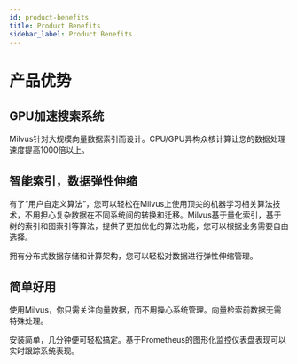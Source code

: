 ```yaml
---
id: product-benefits
title: Product Benefits
sidebar_label: Product Benefits
---
```


# 产品优势


## GPU加速搜索系统

Milvus针对大规模向量数据索引而设计。CPU/GPU异构众核计算让您的数据处理速度提高1000倍以上。


## 智能索引，数据弹性伸缩

有了“用户自定义算法”，您可以轻松在Milvus上使用顶尖的机器学习相关算法技术，不用担心复杂数据在不同系统间的转换和迁移。Milvus基于量化索引，基于树的索引和图索引等算法，提供了更加优化的算法功能，您可以根据业务需要自由选择。

拥有分布式数据存储和计算架构，您可以轻松对数据进行弹性伸缩管理。


## 简单好用

使用Milvus，你只需关注向量数据，而不用操心系统管理。向量检索前数据无需特殊处理。

安装简单，几分钟便可轻松搞定。基于Prometheus的图形化监控仪表盘表现可以实时跟踪系统表现。 

